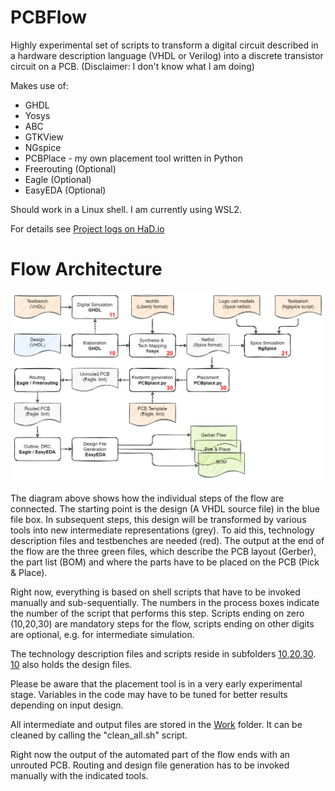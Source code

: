 # PCBFlow

Highly experimental set of scripts to transform a digital circuit described in a hardware description language (VHDL or Verilog) into a discrete transistor circuit on a PCB. (Disclaimer: I don't know what I am doing)

Makes use of:
-   GHDL
-   Yosys 
-   ABC
-   GTKView
-   NGspice
-   PCBPlace - my own placement tool written in Python
-   Freerouting (Optional)
-   Eagle (Optional)
-   EasyEDA (Optional)

Should work in a Linux shell. I am currently using WSL2. 

For details see [Project logs on HaD.io](https://hackaday.io/project/180839-vhdlverilog-to-discrete-logic-flow)

# Flow Architecture

![Flow Architecture](Images/flow_numbered.png)

The diagram above shows how the individual steps of the flow are connected. The starting point is the design (A VHDL source file) in the blue file box. In subsequent steps, this design will be transformed by various tools into new intermediate representations (grey). To aid this, technology description files and testbenches are needed (red). The output at the end of the flow are the three green files, which describe the PCB layout (Gerber), the part list (BOM) and where the parts have to be placed on the PCB (Pick & Place).

Right now, everything is based on shell scripts that have to be invoked manually and sub-sequentially. The numbers in the process boxes indicate the number of the script that performs this step. Scripts ending on zero (10,20,30) are mandatory steps for the flow, scripts ending on other digits are optional, e.g. for intermediate simulation.

The technology description files and scripts reside in subfolders [10](10_HDL/),[20](20_SYNTH/),[30](30_PLACE/). [10](10_HDL/) also holds the design files.

Please be aware that the placement tool is in a very early experimental stage. Variables in the code may have to be tuned for better results depending on input design.

All intermediate and output files are stored in the [Work](Work/) folder. It can be cleaned by calling the "clean_all.sh" script.

Right now the output of the automated part of the flow ends with an unrouted PCB. Routing and design file generation has to be invoked manually with the indicated tools. 